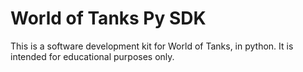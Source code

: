 # World of Tanks Py SDK

This is a software development kit for World of Tanks, in python. It is intended for educational purposes only.

